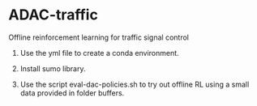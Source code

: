 # ADAC-traffic
Offline reinforcement learning for traffic signal control

1. Use the yml file to create a conda environment.

2. Install sumo library.

3. Use the script eval-dac-policies.sh to try out offline RL using a small data provided in folder buffers.
